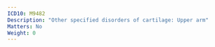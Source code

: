 ```yaml
---
ICD10: M9482
Description: "Other specified disorders of cartilage: Upper arm"
Matters: No
Weight: 0
---
```



